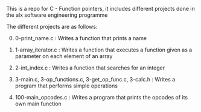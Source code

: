 This is a repo for C - Function pointers, it includes different projects done in the alx software engineering programme

The different projects are as follows:

0) 0-print_name.c : Writes a function that prints a name

1) 1-array_iterator.c : Writes a function that executes a function given as a parameter on each element of an array

2) 2-int_index.c : Writes a function that searches for an integer

3) 3-main.c, 3-op_functions.c, 3-get_op_func.c, 3-calc.h : Writes a program that performs simple operations

4) 100-main_opcodes.c : Writes a program that prints the opcodes of its own main function
